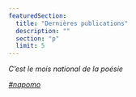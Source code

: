 ```yaml
---
featuredSection:
  title: "Dernières publications"
  description: ""
  section: "p"
  limit: 5
---
```


_C’est le mois national de la poésie_

_[#napomo](/c/napomo)_